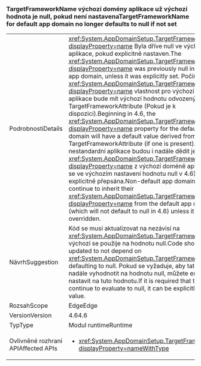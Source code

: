 ### <a name="targetframeworkname-for-default-app-domain-no-longer-defaults-to-null-if-not-set"></a><span data-ttu-id="4220a-101">TargetFrameworkName výchozí domény aplikace už výchozí hodnota je null, pokud není nastavena</span><span class="sxs-lookup"><span data-stu-id="4220a-101">TargetFrameworkName for default app domain no longer defaults to null if not set</span></span>

|   |   |
|---|---|
|<span data-ttu-id="4220a-102">Podrobnosti</span><span class="sxs-lookup"><span data-stu-id="4220a-102">Details</span></span>|<span data-ttu-id="4220a-103"><xref:System.AppDomainSetup.TargetFrameworkName?displayProperty=name> Byla dříve null ve výchozí doméně aplikace, pokud explicitně nastaven.</span><span class="sxs-lookup"><span data-stu-id="4220a-103">The <xref:System.AppDomainSetup.TargetFrameworkName?displayProperty=name> was previously null in the default app domain, unless it was explicitly set.</span></span> <span data-ttu-id="4220a-104">Počínaje 4.6, <xref:System.AppDomainSetup.TargetFrameworkName?displayProperty=name> vlastnost pro výchozí doméně aplikace bude mít výchozí hodnotu odvozený od TargetFrameworkAttribute (Pokud je k dispozici).</span><span class="sxs-lookup"><span data-stu-id="4220a-104">Beginning in 4.6, the <xref:System.AppDomainSetup.TargetFrameworkName?displayProperty=name> property for the default app domain will have a default value derived from the TargetFrameworkAttribute (if one is present).</span></span> <span data-ttu-id="4220a-105">Domén nestandardní aplikace budou i nadále dědit jejich <xref:System.AppDomainSetup.TargetFrameworkName?displayProperty=name> z výchozí doméně aplikace (které se ve výchozím nastavení hodnotu null v 4.6) Pokud není explicitně přepsána.</span><span class="sxs-lookup"><span data-stu-id="4220a-105">Non-default app domains will continue to inherit their <xref:System.AppDomainSetup.TargetFrameworkName?displayProperty=name> from the default app domain (which will not default to null in 4.6) unless it is explicitly overridden.</span></span>|
|<span data-ttu-id="4220a-106">Návrh</span><span class="sxs-lookup"><span data-stu-id="4220a-106">Suggestion</span></span>|<span data-ttu-id="4220a-107">Kód se musí aktualizovat na nezávisí na <xref:System.AppDomainSetup.TargetFrameworkName> jako výchozí se použije na hodnotu null.</span><span class="sxs-lookup"><span data-stu-id="4220a-107">Code should be updated to not depend on <xref:System.AppDomainSetup.TargetFrameworkName> defaulting to null.</span></span> <span data-ttu-id="4220a-108">Pokud se vyžaduje, aby tato vlastnost i nadále vyhodnotit na hodnotu null, můžete explicitně nastavit na tuto hodnotu.</span><span class="sxs-lookup"><span data-stu-id="4220a-108">If it is required that this property continue to evaluate to null, it can be explicitly set to that value.</span></span>|
|<span data-ttu-id="4220a-109">Rozsah</span><span class="sxs-lookup"><span data-stu-id="4220a-109">Scope</span></span>|<span data-ttu-id="4220a-110">Edge</span><span class="sxs-lookup"><span data-stu-id="4220a-110">Edge</span></span>|
|<span data-ttu-id="4220a-111">Version</span><span class="sxs-lookup"><span data-stu-id="4220a-111">Version</span></span>|<span data-ttu-id="4220a-112">4.6</span><span class="sxs-lookup"><span data-stu-id="4220a-112">4.6</span></span>|
|<span data-ttu-id="4220a-113">Typ</span><span class="sxs-lookup"><span data-stu-id="4220a-113">Type</span></span>|<span data-ttu-id="4220a-114">Modul runtime</span><span class="sxs-lookup"><span data-stu-id="4220a-114">Runtime</span></span>|
|<span data-ttu-id="4220a-115">Ovlivněné rozhraní API</span><span class="sxs-lookup"><span data-stu-id="4220a-115">Affected APIs</span></span>|<ul><li><xref:System.AppDomainSetup.TargetFrameworkName?displayProperty=nameWithType></li></ul>|

